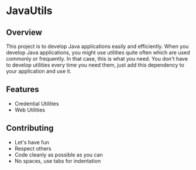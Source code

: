 # JavaUtils

## Overview
This project is to develop Java applications easily and efficiently. When you develop Java applications, you might use utilities quite often which are used commonly or frequently. In that case, this is what you need. You don't have to develop utilities every time you need them, just add this dependency to your application and use it.

## Features
- Credential Utilities
- Web Utilities

## Contributing
* Let's have fun
* Respect others
* Code cleanly as possible as you can
* No spaces, use tabs for indentation
